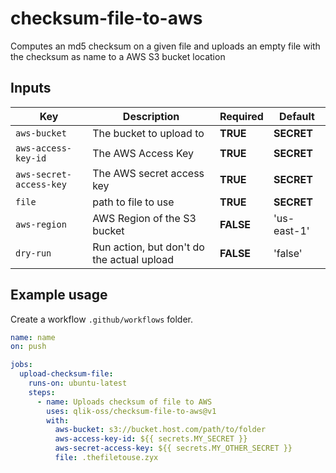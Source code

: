 # checksum-file-to-aws

Computes an md5 checksum on a given file and uploads an empty file with the checksum as name to a AWS S3 bucket location

## Inputs

| Key                     | Description                                | Required  | Default     |
| ----------------------- | ------------------------------------------ | --------- | ----------- |
| `aws-bucket`            | The bucket to upload to                    | **TRUE**  | **SECRET**  |
| `aws-access-key-id`     | The AWS Access Key                         | **TRUE**  | **SECRET**  |
| `aws-secret-access-key` | The AWS secret access key                  | **TRUE**  | **SECRET**  |
| `file`                  | path to file to use                        | **TRUE**  | **SECRET**  |
| `aws-region`            | AWS Region of the S3 bucket                | **FALSE** | 'us-east-1' |
| `dry-run`               | Run action, but don't do the actual upload | **FALSE** | 'false'     |

## Example usage

Create a workflow `.github/workflows` folder.

```yaml
name: name
on: push

jobs:
  upload-checksum-file:
    runs-on: ubuntu-latest
    steps:
      - name: Uploads checksum of file to AWS
        uses: qlik-oss/checksum-file-to-aws@v1
        with:
          aws-bucket: s3://bucket.host.com/path/to/folder
          aws-access-key-id: ${{ secrets.MY_SECRET }}
          aws-secret-access-key: ${{ secrets.MY_OTHER_SECRET }}
          file: .thefiletouse.zyx
```
